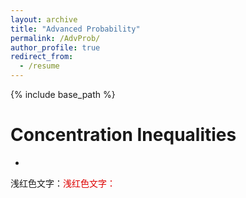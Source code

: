 ```yaml
---
layout: archive
title: "Advanced Probability"
permalink: /AdvProb/
author_profile: true
redirect_from:
  - /resume
---
```


{% include base_path %}

Concentration Inequalities
======
* 

浅红色文字：<font color="#dd0000">浅红色文字：</font><br /> 


